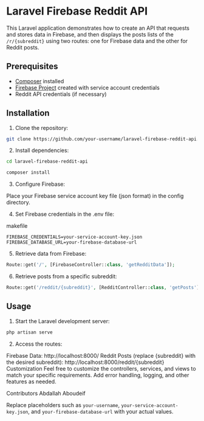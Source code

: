 # Laravel Firebase Reddit API

This Laravel application demonstrates how to create an API that requests and stores data in Firebase, and then displays the posts lists of the `/r/{subreddit}` using two routes: one for Firebase data and the other for Reddit posts.

## Prerequisites

- [Composer](https://getcomposer.org/) installed
- [Firebase Project](https://console.firebase.google.com/) created with service account credentials
- Reddit API credentials (if necessary)

## Installation

1. Clone the repository:

```bash
git clone https://github.com/your-username/laravel-firebase-reddit-api.git
```
2. Install dependencies:

```bash
cd laravel-firebase-reddit-api
```
```bash
composer install
```
3. Configure Firebase:

Place your Firebase service account key file (json format) in the config directory.

4. Set Firebase credentials in the .env file:

makefile
```
FIREBASE_CREDENTIALS=your-service-account-key.json
FIREBASE_DATABASE_URL=your-firebase-database-url
```

5. Retrieve data from Firebase:

```php
Route::get('/', [FirebaseController::class, 'getRedditData']);
```

6. Retrieve posts from a specific subreddit:

```php
Route::get('/reddit/{subreddit}', [RedditController::class, 'getPosts']);
```

## Usage
1. Start the Laravel development server:

```bash
php artisan serve
```

2. Access the routes:

Firebase Data: http://localhost:8000/
Reddit Posts (replace {subreddit} with the desired subreddit): http://localhost:8000/reddit/{subreddit}
Customization
Feel free to customize the controllers, services, and views to match your specific requirements. Add error handling, logging, and other features as needed.

Contributors
Abdallah Aboudeif


Replace placeholders such as `your-username`, `your-service-account-key.json`, and `your-firebase-database-url` with your actual values.


